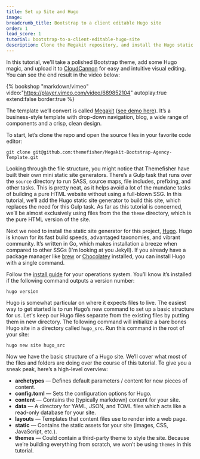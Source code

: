 ```yaml
---
title: Set up Site and Hugo
image: 
breadcrumb_title: Bootstrap to a client editable Hugo site
order: 1
lead_score: 1
tutorial: bootstrap-to-a-client-editable-hugo-site
description: Clone the Megakit repository, and install the Hugo static site generator.
---
```

In this tutorial, we'll take a polished Bootstrap theme, add some Hugo magic, and upload it to [CloudCannon](https://cloudcannon.com) for easy and intuitive visual editing. You can see the end result in the video below:

{% bookshop "markdown/vimeo" video:"https://player.vimeo.com/video/689852104" autoplay:true extend:false border:true %}

The template we’ll convert is called [Megakit](https://github.com/themefisher/Megakit-Bootstrap-Agency-Template) ([see demo here](https://demo.themefisher.com/megakit/)). It’s a business-style template with drop-down navigation, blog, a wide range of components and a crisp, clean design.

To start, let’s clone the repo and open the source files in your favorite code editor:

```shell
git clone git@github.com:themefisher/Megakit-Bootstrap-Agency-Template.git
```

Looking through the file structure, you might notice that Themefisher have built their own mini static site generators. There’s a Gulp task that runs over the `source` directory to run SASS, source maps, file includes, prefixing, and other tasks. This is pretty neat, as it helps avoid a lot of the mundane tasks of building a pure HTML website without using a full-blown SSG. In this tutorial, we’ll add the Hugo static site generator to build this site, which replaces the need for this Gulp task. As far as this tutorial is concerned, we’ll be almost exclusively using files from the the `theme` directory, which is the pure HTML version of the site.

Next we need to install the static site generator for this project, [Hugo](https://gohugo.io/). Hugo is known for its fast build speeds, advantaged taxonomies, and vibrant community. It’s written in Go, which makes installation a breeze when compared to other SSGs (I'm looking at you Jekyll). If you already have a package manager like [brew](https://brew.sh/) or [Chocolatey](https://chocolatey.org/) installed, you can install Hugo with a single command.

Follow the [install guide](https://gohugo.io/getting-started/installing/) for your operations system. You’ll know it’s installed if the following command outputs a version number:

```shell
hugo version
```

Hugo is somewhat particular on where it expects files to live. The easiest way to get started is to run Hugo’s new command to set up a basic structure for us. Let's keep our Hugo files separate from the existing files by putting them in new directory. The following command will initialize a bare bones Hugo site in a directory called `hugo_src`. Run this command in the root of your site:

```shell
hugo new site hugo_src
```

Now we have the basic structure of a Hugo site. We’ll cover what most of the files and folders are doing over the course of this tutorial. To give you a sneak peak, here’s a high-level overview:

* **archetypes** — Defines default parameters / content for new pieces of content.
* **config.toml** — Sets the configuration options for Hugo.
* **content** — Contains the (typically markdown) content for your site.
* **data** — A directory for YAML, JSON, and TOML files which acts like a read-only database for your site.
* **layouts** — Templates that content files use to render into a web page.
* **static** — Contains the static assets for your site (images, CSS, JavaScript, etc.).
* **themes** — Could contain a third-party theme to style the site. Because we’re building everything from scratch, we won’t be using `themes` in this tutorial.
